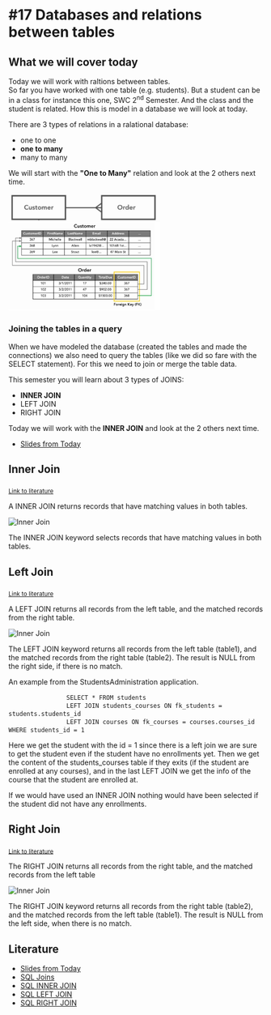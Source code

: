 # #17 Databases and relations between tables

## What we will cover today
Today we will work with raltions between tables.     
So far you have worked with one table (e.g. students). But a student can be in a class for instance this one, SWC 2<sup>nd</sup> Semester. And the class and the student is related. How this is model in a database we will look at today.    

There are 3 types of relations in a ralational database:

* one to one
* **one to many**
* many to many

We will start with the **"One to Many"** relation and look at the 2 others next time.

 <img src="https://github.com/StudentsAdministration/17_agenda/blob/master/slides/en-mange.png" width="300px" />
 <img src="https://github.com/StudentsAdministration/17_agenda/blob/master/slides/en-mange-tabeller.png" width="300px" />

### Joining the tables in a query
When we have modeled the database (created the tables and made the connections) we also need to query the tables (like we did so fare with the SELECT statement). For this we need to join or merge the table data.

This semester you will learn about 3 types of JOINS:

* **INNER JOIN**
* LEFT JOIN
* RIGHT JOIN

Today we will work with the **INNER JOIN** and look at the 2 others next time.

* [Slides from Today](https://github.com/StudentsAdministration/17_agenda/blob/master/slides/Database_Modeling_Relationships.pdf)

## Inner Join
<sub>[Link to literature](https://www.w3schools.com/sql/sql_join_inner.asp)</sub>    

A INNER JOIN returns records that have matching values in both tables.

![Inner Join](https://www.w3schools.com/sql/img_innerjoin.gif)      

The INNER JOIN keyword selects records that have matching values in both tables.

## Left Join
<sub>[Link to literature](https://www.w3schools.com/sql/sql_join_left.asp)</sub>    

A LEFT JOIN returns all records from the left table, and the matched records from the right table. 

![Inner Join](https://www.w3schools.com/sql/img_leftjoin.gif)    

The LEFT JOIN keyword returns all records from the left table (table1), and the matched records from the right table (table2). The result is NULL from the right side, if there is no match.

An example from the StudentsAdministration application.
````     
                SELECT * FROM students 
                LEFT JOIN students_courses ON fk_students = students.students_id 
                LEFT JOIN courses ON fk_courses = courses.courses_id WHERE students_id = 1
````     
Here we get the student with the id = 1 since there is a left join we are sure to get the student even if the student have no enrollments yet. Then we get the content of the students_courses table if they exits (if the student are enrolled at any courses), and in the last LEFT JOIN we get the info of the course that the student are enrolled at.

If we would have used an INNER JOIN nothing would have been selected if the student did not have any enrollments.

## Right Join
<sub>[Link to literature](https://www.w3schools.com/sql/sql_join_right.asp)</sub>     

The RIGHT JOIN returns all records from the right table, and the matched records from the left table

![Inner Join](https://www.w3schools.com/sql/img_rightjoin.gif) 

The RIGHT JOIN keyword returns all records from the right table (table2), and the matched records from the left table (table1). The result is NULL from the left side, when there is no match.    

## Literature

* [Slides from Today](https://github.com/StudentsAdministration/17_agenda/blob/master/slides/Database_Modeling_Relationships.pdf)
* [SQL Joins](https://www.w3schools.com/sql/sql_join.asp)
* [SQL INNER JOIN](https://www.w3schools.com/sql/sql_join_inner.asp)
* [SQL LEFT JOIN](https://www.w3schools.com/sql/sql_join_left.asp)
* [SQL RIGHT JOIN](https://www.w3schools.com/sql/sql_join_right.asp)

